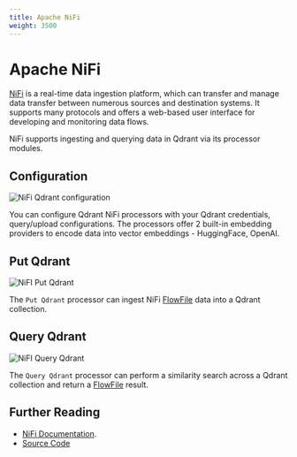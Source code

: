 ```yaml
---
title: Apache NiFi
weight: 3500
---
```


# Apache NiFi

[NiFi](https://nifi.apache.org/) is a real-time data ingestion platform, which can transfer and manage data transfer between numerous sources and destination systems. It supports many protocols and offers a web-based user interface for developing and monitoring data flows.

NiFi supports ingesting and querying data in Qdrant via its processor modules.

## Configuration

![NiFi Qdrant configuration](/documentation/frameworks/nifi/nifi-conifg.png)

You can configure Qdrant NiFi processors with your Qdrant credentials, query/upload configurations. The processors offer 2 built-in embedding providers to encode data into vector embeddings - HuggingFace, OpenAI.

## Put Qdrant

![NiFI Put Qdrant](/documentation/frameworks/nifi/nifi-put-qdrant.png)

The `Put Qdrant` processor can ingest NiFi [FlowFile](https://nifi.apache.org/docs/nifi-docs/html/nifi-in-depth.html#intro) data into a Qdrant collection.

## Query Qdrant

![NiFI Query Qdrant](/documentation/frameworks/nifi/nifi-query-qdrant.png)

The `Query Qdrant` processor can perform a similarity search across a Qdrant collection and return a [FlowFile](https://nifi.apache.org/docs/nifi-docs/html/nifi-in-depth.html#intro) result.

## Further Reading

- [NiFi Documentation](https://nifi.apache.org/documentation/v2/).
- [Source Code](https://github.com/apache/nifi-python-extensions)
